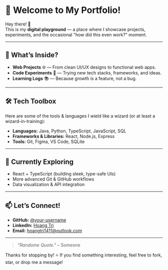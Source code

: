 # 🚀 Welcome to My Portfolio!

Hey there! 👋  
This is my **digital playground** — a place where I showcase projects, experiments, and the occasional "how did this even work?" moment.

---

## 🎯 What’s Inside?
- **Web Projects** 🌐 — From clean UI/UX designs to functional web apps.
- **Code Experiments** 🧪 — Trying new tech stacks, frameworks, and ideas.
- **Learning Logs** 📚 — Because growth is a feature, not a bug.

---

## 🛠️ Tech Toolbox
Here are some of the tools & languages I wield like a wizard (or at least a wizard-in-training):
- **Languages:** Java, Python, TypeScript, JavaScript, SQL
- **Frameworks & Libraries:** React, Node.js, Express
- **Tools:** Git, Figma, VS Code, SQLite

---

## 🌱 Currently Exploring
- React + TypeScript (building sleek, type-safe UIs)
- More advanced Git & GitHub workflows
- Data visualization & API integration

---

## 📫 Let’s Connect!
- **GitHub:** [@your-username](https://github.com/HoangTree)
- **LinkedIn:** [Hoang Tri](www.linkedin.com/in/tri-van-hoang-nguyen)
- **Email:** hoangtri1411@outlook.com

---

> _"Randome Quote."_ – Someone  

Thanks for stopping by! ⭐ If you find something interesting, feel free to fork, star, or drop me a message!
